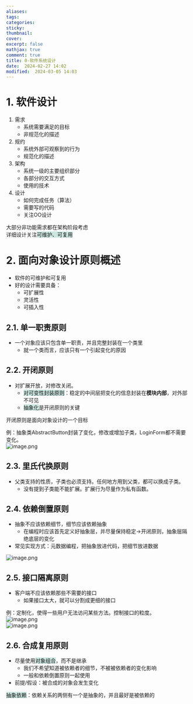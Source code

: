 ```yaml
---
aliases: 
tags: 
categories:
sticky:
thumbnail:
cover: 
excerpt: false
mathjax: true
comment: true
title: 0-软件系统设计
date:  2024-02-27 14:02
modified:  2024-03-05 14:03
---
```


# 1. 软件设计

1. 需求
	- 系统需要满足的目标
	- 非规范化的描述
2. 规约
	- 系统外部可观察到的行为
	- 规范化的描述
3. 架构
	- 系统一级的主要组织部分
	- 各部分的交互方式
	- 使用的技术
4. 设计
	- 如何完成任务（算法）
	- 需要写的代码
	- 关注OO设计

大部分非功能需求都在架构阶段考虑  
详细设计关注<span style="background:rgba(3, 135, 102, 0.2)">可维护、可复用</span>

# 2. 面向对象设计原则概述

- 软件的可维护和可复用
- 好的设计需要具备：
	- 可扩展性
	- 灵活性
	- 可插入性

## 2.1. 单一职责原则

- 一个对象应该只包含单一职责，并且完整封装在一个类里
	- 就一个类而言，应该只有一个引起变化的原因

## 2.2. 开闭原则

- 对扩展开放，对修改关闭。
	- <span style="background:rgba(3, 135, 102, 0.2)">对可变性封装原则</span>：稳定的中间层把变化的信息封装在**模块内部**，对外部不可见
	- <span style="background:rgba(3, 135, 102, 0.2)">抽象化</span>是开闭原则的关键

开闭原则是面向对象设计的一个目标

例：抽象类AbstractButton封装了变化，修改或增加子类，LoginForm都不需要变化。  
![image.png](https://chillcharlie-img.oss-cn-hangzhou.aliyuncs.com/image%2F2024%2F02%2F29%2F10-47-42-e81cd84406e6ae65d52091b3dda29c12-20240229104740-3b6e0e.png)

## 2.3. 里氏代换原则

- 父类支持的性质，子类也必须支持。任何地方用到父类，都可以换成子类。
	- 没有提到子类能不能扩展。扩展行为尽量作为私有函数。

## 2.4. 依赖倒置原则

- 抽象不应该依赖细节，细节应该依赖抽象
	- 在编程时应该首先定义好抽象层，并尽量保持稳定->开闭原则，抽象层隔绝底层的变化
- 常见实现方式：元数据编程，把抽象放进代码，把细节放进数据

![image.png](https://chillcharlie-img.oss-cn-hangzhou.aliyuncs.com/image%2F2024%2F02%2F29%2F11-40-01-3bafd08bad3f6f3a5eca0dbcf5352752-20240229114000-1fd093.png)

## 2.5. 接口隔离原则

- 客户端不应该依赖那些不需要的接口
	- 如果接口太大，就可以分割成更细的接口

例：定制化，使得一些用户无法访问某些方法。控制接口的粒度。  
![image.png](https://chillcharlie-img.oss-cn-hangzhou.aliyuncs.com/image%2F2024%2F02%2F29%2F11-53-39-72d2cb59d4bb53b0b9aa1348a2693b2f-20240229115338-604541.png)  
![image.png](https://chillcharlie-img.oss-cn-hangzhou.aliyuncs.com/image%2F2024%2F02%2F29%2F11-54-30-782a7683437c57b86f1c74c9803a0ef3-20240229115429-5f57b3.png)

## 2.6. 合成复用原则

- 尽量使用<span style="background:rgba(3, 135, 102, 0.2)">对象组合</span>，而不是继承
	- 我们不希望知道被依赖者的细节，不被被依赖者的变化影响
	- 一般和依赖倒置原则一起使用
- 前提/假设：被合成的对象会发生变化

<span style="background:rgba(3, 135, 102, 0.2)">抽象依赖</span>：依赖关系的两侧有一个是抽象的，并且最好是被依赖的




